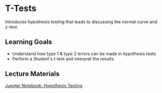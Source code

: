 # T-Tests

Introduces hypothesis testing that leads to discussing the normal curve and z-test. 

## Learning Goals

- Understand how type 1 & type 2 errors can be made in hypothesis tests
- Perform a Student's t-test and interpret the results

## Lecture Materials

[Jupyter Notebook: Hypothesis Testing](hypothesis_testing.ipynb)